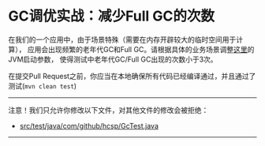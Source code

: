 # GC调优实战：减少Full GC的次数

在我们的一个应用中，由于场景特殊（需要在内存开辟较大的临时空间用于计算），
应用会出现频繁的老年代GC和Full GC。请根据具体的业务场景调整[这里](https://github.com/hcsp/gc-tuning/blob/master/src/test/java/com/github/hcsp/GcTest.java)的JVM启动参数，
使得测试中老年代GC/Full GC出现的次数小于3次。

在提交Pull Request之前，你应当在本地确保所有代码已经编译通过，并且通过了测试(`mvn clean test`)

-----
注意！我们只允许你修改以下文件，对其他文件的修改会被拒绝：
- [src/test/java/com/github/hcsp/GcTest.java](https://github.com/hcsp/gc-tuning/blob/master/src/test/java/com/github/hcsp/GcTest.java)
-----


